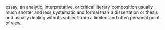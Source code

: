 essay, an analytic, interpretative, or critical literary composition usually much shorter and less systematic and formal than a dissertation or thesis and usually dealing with its subject from a limited and often personal point of view.
